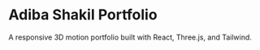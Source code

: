 # Adiba Shakil Portfolio

A responsive 3D motion portfolio built with React, Three.js, and Tailwind.
